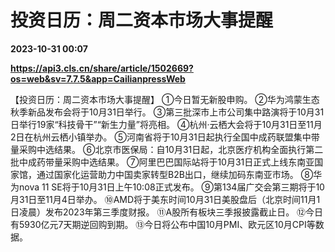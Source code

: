 # 投资日历：周二资本市场大事提醒

**2023-10-31 00:07**

**https://api3.cls.cn/share/article/1502669?os=web&sv=7.7.5&app=CailianpressWeb**

【投资日历：周二资本市场大事提醒】 ①今日暂无新股申购。 ②华为鸿蒙生态秋季新品发布会将于10月31日举行。 ③第三批深市上市公司集中路演将于10月31日举行19家“科技骨干”“新生力量”将亮相。 ④杭州·云栖大会将于10月31日至11月2日在杭州云栖小镇举办。 ⑤河南省将于10月31日起执行全国中成药联盟集中带量采购中选结果。 ⑥北京市医保局：自10月31日起，北京医疗机构全面执行第二批中成药带量采购中选结果。 ⑦阿里巴巴国际站将于10月31日正式上线东南亚国家馆，通过国家化运营助力中国卖家转型B2B出口，继续加码东南亚市场。 ⑧华为nova 11 SE将于10月31日上午10:08正式发布。 ⑨第134届广交会第三期将于10月31日至11月4日举办。 ⑩AMD将于美东时间10月31日美股盘后（北京时间11月1日凌晨）发布2023年第三季度财报。 ⑪A股所有板块三季报披露截止日。 ⑫今日有5930亿元7天期逆回购到期。 ⑬今日将公布中国10月PMI、欧元区10月CPI等数据。
